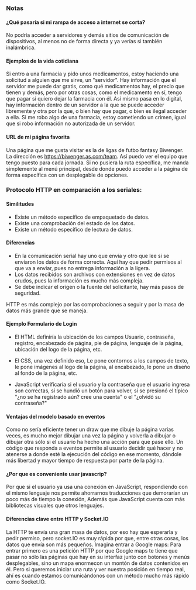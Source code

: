### Notas

#### ¿Qué pasaría si mi rampa de acceso a internet se corta?

No podría acceder a servidores y demás sitios de comunicación de dispositivos, al menos no de forma directa y ya verías si también inalámbrica. 

#### Ejemplos de la vida cotidiana

Si entro a una farmacia y pido unos medicamentos, estoy haciendo una solicitud a alguien que me sirve, un "servidor". Hay información que el servidor me puede dar gratis, como qué medicamentos hay, el precio que tienen y demás, pero por otras cosas, como el medicamento en sí, tengo que pagar si quiero dejar la farmacia con él. Así mismo pasa en lo digital, hay información dentro de un servidor a la que se puede acceder libremente y otra por la que, o bien hay que pagar, o bien es ilegal acceder a ella. Si me robo algo de una farmacia, estoy cometiendo un crimen, igual que si robo información no autorizada de un servidor. 

#### URL de mi página favorita

Una página que me gusta visitar es la de ligas de futbo fantasy Biwenger. La dirección es https://biwenger.as.com/team. Así puedo ver el equipo que tengo puesto para cada jornada. Si no pusiera la ruta específica, me manda simplemente al menú principal, desde donde puedo acceder a la página de forma específica con un desplegable de opciones.

### Protocolo HTTP en comparación a los seriales: 

#### Similitudes

* Existe un método específico de empaquetado de datos.
* Existe una comprobación del estado de los datos.
* Existe un método específico de lectura de datos.

#### Diferencias

* En la comunicación serial hay uno que envía y otro que lee si se enviaron los datos de forma correcta. Aquí hay que pedir permisos al que va a enviar, pues no entrega información a la ligera.
* Los datos recibidos son archivos con extensiones en vez de datos crudos, pues la información es mucho más compleja.
* Se debe indicar el origen o la fuente del solicitante, hay más pasos de seguridad. 

HTTP es más complejo por las comprobaciones a seguir y por la masa de datos más grande que se maneja. 


#### Ejemplo Formulario de Login

* El HTML definiría la ubicación de los campos Usuario, contraseña, registro, encabezado de página, pie de página, lenguaje de la página, ubicación del logo de la página, etc.

* El CSS, una vez definido eso, Le pone contornos a los campos de texto, le pone imágenes al logo de la página, al encabezado, le pone un diseño al fondo de la página, etc. 
 
* JavaScript verificaría si el usuario y la contraseña que el usuario ingresa son correctas, si se hundió un botón para volver, si se presionó el típico "¿no se ha registrado aún? cree una cuenta" o el "¿olvidó su contraseña?"

#### Ventajas del modelo basado en eventos

Como no sería eficiente tener un draw que me dibuje la página varias veces, es mucho mejor dibujar una vez la página y volverla a dibujar o dibujar otra sólo si el usuario ha hecho una acción para que pase ello. Un código que responda a eventos permite al usuario decidir qué hacer y no atenerse a donde esté la ejecución del código en ese momento, dándole más libertad y mayor tiempo de respuesta por parte de la página. 

#### ¿Por que es conveniente usar javascrip?

Por que si el usuario ya usa una conexión en JavaScript, respondiendo con el mismo lenguaje nos permite ahorrarnos traducciones que demorarían un poco más de tiempo la conexión, Además que JavaScript cuenta con más bibliotecas visuales que otros lenguajes. 

#### Diferencias clave entre HTTP y Socket.IO

La HTTP te envía  una gran masa de datos, por eso hay que esperarla y pedir permiso, pero socket.IO es muy rápida por que, entre otras cosas, los datos que envía son más pequeños. Imagina entrar a Google maps: Para entrar primero es una petición HTTP por que Google maps te tiene que pasar no sólo las páginas que hay en su interfaz junto con botones y menús desplegables, sino un mapa enormecon un montón de datos contenidos en él. Pero si queremos iniciar una ruta y ver nuestra posición en tiempo real, ahí es cuando estamos comunicándonos con un método mucho más rápido como Socket.IO. 
